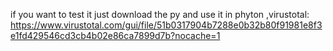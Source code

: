 if you want to test it just download the py and use it in phyton 
,virustotal: https://www.virustotal.com/gui/file/51b0317904b7288e0b32b80f91981e8f3e1fd429546cd3cb4b02e86ca7899d7b?nocache=1
